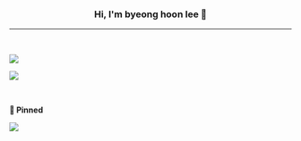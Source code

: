 <h3 align="center">

**Hi, I'm byeong hoon lee** 👋 

</h3>

---

<br>

![](https://github-readme-stats.vercel.app/api?username=EGGnmad&show_icons=true)



![](https://github-readme-stats.vercel.app/api/top-langs/?username=EGGnmad&layout=compact)

<br>

**📌 Pinned**

[![](https://github-readme-stats.vercel.app/api/pin/?username=EGGnmad&repo=K-SchoolMeal)](https://github.com/EGGnmad/K-SchoolMeal)